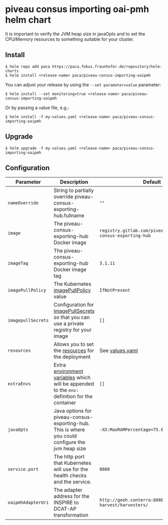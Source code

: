 # piveau consus importing oai-pmh helm chart

It is important to verify the JVM heap size in javaOpts and to set the CPU/Memory resources to something suitable for your cluster.

## Install

```shell
$ helm repo add paca https://paca.fokus.fraunhofer.de/repository/helm-charts
$ helm install <release-name> paca/piveau-consus-importing-oaipmh
```

You can adjust your release by using the `--set parameter=value` parameter:

```shell
$ helm install --set monitoring=true <release-name> paca/piveau-consus-importing-oaipmh 
```

Or by passing a value file, e.g.:

```shell
$ helm install -f my-values.yaml <release-name> paca/piveau-consus-importing-oaipmh
```

## Upgrade

```shell
$ helm upgrade -f my-values.yaml <release-name> paca/piveau-consus-importing-oaipmh
```

## Configuration

| Parameter          | Description                                                                                       | Default                                                         |
|--------------------|---------------------------------------------------------------------------------------------------|-----------------------------------------------------------------|
| `nameOverride`     | String to partially override piveau-consus-exporting-hub.fullname                                 | `""`                                                            |
| `image`            | The piveau-consus-exporting-hub Docker image                                                      | `registry.gitlab.com/piveau/consus/piveau-consus-exporting-hub` |
| `imageTag`         | The piveau-consus-exporting-hub Docker image tag                                                  | `3.1.11`                                                        |
| `imagePullPolicy`  | The Kubernetes [imagePullPolicy][] value                                                          | `IfNotPresent`                                                  |
| `imagepullSecrets` | Configuration for [imagePullSecrets][] so that you can use a private registry for your image      | `[]`                                                            |
| `resources`        | Allows you to set the [resources][] for the deployment                                            | See [values.yaml][]                                             |
| `extraEnvs`        | Extra [environment variables][] which will be appended to the `env:` definition for the container | `[]`                                                            |
| `javaOpts`         | Java options for piveau-consus-exporting-hub. This is where you could configure the jvm heap size | `-XX:MaxRAMPercentage=75.0`                                     |
| `service.port`     | The http port that Kubernetes will use for the health checks and the service.                     | `8080`                                                          |
| `oaipmhAdapterUri` | The adapter address for the INSPIRE to DCAT-AP transformation                                     | `http://geoh.conterra:8080/oai-pmh-geo-harvest/harvesters/`     |

[environment variables]: https://kubernetes.io/docs/tasks/inject-data-application/define-environment-variable-container/#using-environment-variables-inside-of-your-config
[imagePullPolicy]: https://kubernetes.io/docs/concepts/containers/images/#updating-images
[imagePullSecrets]: https://kubernetes.io/docs/tasks/configure-pod-container/pull-image-private-registry/#create-a-pod-that-uses-your-secret
[resources]: https://kubernetes.io/docs/concepts/configuration/manage-compute-resources-container/
[values.yaml]: https://gitlab.com/piveau/consus/piveau-consus-exporting-hub/-/blob/master/helm/values.yaml
